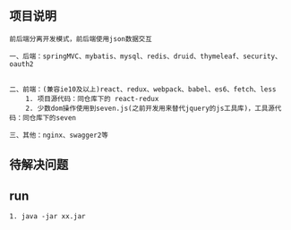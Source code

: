 ## 项目说明
	前后端分离开发模式，前后端使用json数据交互

	一、后端：springMVC、mybatis、mysql、redis、druid、thymeleaf、security、oauth2


	二、前端：(兼容ie10及以上)react、redux、webpack、babel、es6、fetch、less
		1. 项目源代码：同仓库下的 react-redux
		2. 少数dom操作使用到seven.js(之前开发用来替代jquery的js工具库)，工具源代码：同仓库下的seven

	三、其他：nginx、swagger2等


## 待解决问题 


    









## run
    1. java -jar xx.jar
	